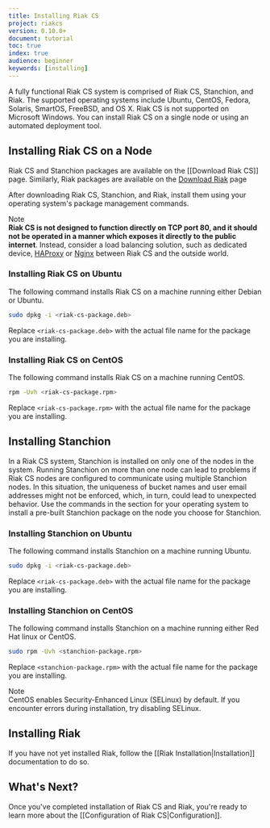 ```yaml
---
title: Installing Riak CS
project: riakcs
version: 0.10.0+
document: tutorial
toc: true
index: true
audience: beginner
keywords: [installing]
---
```


A fully functional Riak CS system is comprised of Riak CS, Stanchion, and Riak. The supported operating systems include Ubuntu, CentOS, Fedora, Solaris, SmartOS, FreeBSD, and OS X. Riak CS is not supported on Microsoft Windows. You can install Riak CS on a single node or using an automated deployment tool.


## Installing Riak CS on a Node
Riak CS and Stanchion packages are available on the [[Download Riak CS]] page.  Similarly, Riak packages are available on the [Download Riak](http://docs.basho.com/riak/latest/downloads/) page

After downloading Riak CS, Stanchion, and Riak, install them using your operating system's package management commands.

<div class="note"><div class="title">Note</div><strong>Riak CS is not designed to function directly on TCP port 80, and it should not be operated in a manner which exposes it directly to the public internet</strong>. Instead, consider a load balancing solution, such as dedicated device, <a href="http://haproxy.1wt.eu">HAProxy</a> or <a href="http://wiki.nginx.org/Main">Nginx</a> between Riak CS and the outside world.</div>

### Installing Riak CS on Ubuntu
The following command installs Riak CS on a machine running either Debian or Ubuntu.

```bash
sudo dpkg -i <riak-cs-package.deb>
```

Replace `<riak-cs-package.deb>` with the actual file name for the package you are installing.

### Installing Riak CS on CentOS
The following command installs Riak CS on a machine running CentOS.

```bash
rpm -Uvh <riak-cs-package.rpm>
```

Replace `<riak-cs-package.rpm>` with the actual file name for the package you are installing.

## Installing Stanchion
In a Riak CS system, Stanchion is installed on only one of the nodes in the system. Running Stanchion on more than one node can lead to problems if Riak CS nodes are configured to communicate using multiple Stanchion nodes. In this situation, the uniqueness of bucket names and user email addresses might not be enforced, which, in turn, could lead to unexpected behavior. Use the commands in the section for your operating system to install a pre-built Stanchion package on the node you choose for Stanchion.

### Installing Stanchion on Ubuntu
The following command installs Stanchion on a machine running Ubuntu.

```bash
sudo dpkg -i <riak-cs-package.deb>
```
Replace `<riak-cs-package.deb>` with the actual file name for the package you are installing.

### Installing Stanchion on CentOS

The following command installs Stanchion on a machine running either Red Hat linux or CentOS.

```bash
sudo rpm -Uvh <stanchion-package.rpm>
```

Replace `<stanchion-package.rpm>` with the actual file name for the package you are installing.


<div class="note"><div class="title">Note</div>CentOS enables Security-Enhanced Linux (SELinux) by default. If you encounter errors during installation, try disabling SELinux.</div>

## Installing Riak
If you have not yet installed Riak, follow the [[Riak Installation|Installation]] documentation to do so.

## What's Next?
Once you've completed installation of Riak CS and Riak, you're ready to learn more about the [[Configuration of Riak CS|Configuration]].
